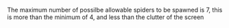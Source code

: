 The maximum number of possilbe allowable spiders to be spawned is 7, this is more than the minimum of 4, and less than the clutter of the screen
